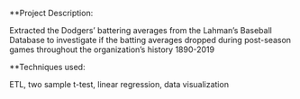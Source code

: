**Project Description:

Extracted the Dodgers’ battering averages from the Lahman’s Baseball Database to investigate if the batting averages dropped during post-season games throughout the organization’s history 1890-2019

**Techniques used:

ETL, two sample t-test, linear regression, data visualization

